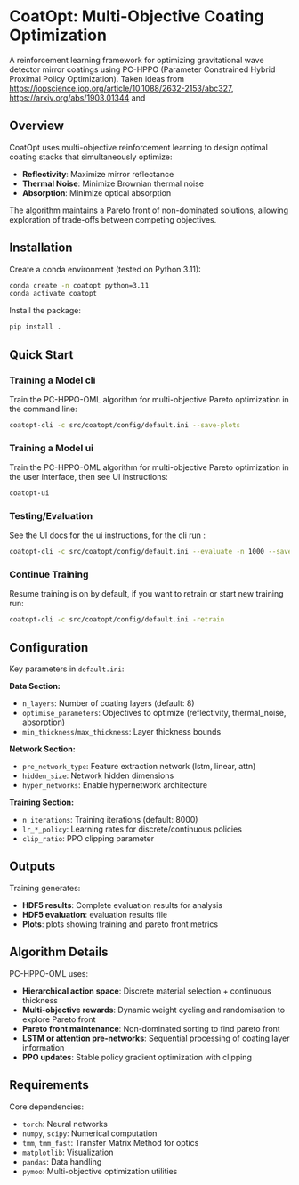 # CoatOpt: Multi-Objective Coating Optimization

A reinforcement learning framework for optimizing gravitational wave detector mirror coatings using PC-HPPO (Parameter Constrained Hybrid Proximal Policy Optimization).
Taken ideas from https://iopscience.iop.org/article/10.1088/2632-2153/abc327, https://arxiv.org/abs/1903.01344 and 
## Overview

CoatOpt uses multi-objective reinforcement learning to design optimal coating stacks that simultaneously optimize:
- **Reflectivity**: Maximize mirror reflectance
- **Thermal Noise**: Minimize Brownian thermal noise
- **Absorption**: Minimize optical absorption

The algorithm maintains a Pareto front of non-dominated solutions, allowing exploration of trade-offs between competing objectives.

## Installation

Create a conda environment (tested on Python 3.11):

```bash
conda create -n coatopt python=3.11
conda activate coatopt
```

Install the package:

```bash
pip install .
```

## Quick Start

### Training a Model cli

Train the PC-HPPO-OML algorithm for multi-objective Pareto optimization in the command line:

```bash
coatopt-cli -c src/coatopt/config/default.ini --save-plots
```

### Training a Model ui

Train the PC-HPPO-OML algorithm for multi-objective Pareto optimization in the user interface, then see UI instructions:

```bash
coatopt-ui 
```

### Testing/Evaluation

See the UI docs for the ui instructions, for the cli run :

```bash
coatopt-cli -c src/coatopt/config/default.ini --evaluate -n 1000 --save-plots
```

### Continue Training

Resume training is on by default, if you want to retrain or start new training run:

```bash
coatopt-cli -c src/coatopt/config/default.ini -retrain
```

## Configuration

Key parameters in `default.ini`:

**Data Section:**
- `n_layers`: Number of coating layers (default: 8)
- `optimise_parameters`: Objectives to optimize (reflectivity, thermal_noise, absorption)
- `min_thickness`/`max_thickness`: Layer thickness bounds

**Network Section:**
- `pre_network_type`: Feature extraction network (lstm, linear, attn)
- `hidden_size`: Network hidden dimensions
- `hyper_networks`: Enable hypernetwork architecture

**Training Section:**
- `n_iterations`: Training iterations (default: 8000)
- `lr_*_policy`: Learning rates for discrete/continuous policies
- `clip_ratio`: PPO clipping parameter

## Outputs

Training generates:
- **HDF5 results**: Complete evaluation results for analysis
- **HDF5 evaluation**: evaluation results file
- **Plots**: plots showing training and pareto front metrics

## Algorithm Details

PC-HPPO-OML uses:
- **Hierarchical action space**: Discrete material selection + continuous thickness
- **Multi-objective rewards**: Dynamic weight cycling and randomisation to explore Pareto front
- **Pareto front maintenance**: Non-dominated sorting to find pareto front
- **LSTM or attention pre-networks**: Sequential processing of coating layer information
- **PPO updates**: Stable policy gradient optimization with clipping

## Requirements

Core dependencies:
- `torch`: Neural networks
- `numpy`, `scipy`: Numerical computation  
- `tmm`, `tmm_fast`: Transfer Matrix Method for optics
- `matplotlib`: Visualization
- `pandas`: Data handling
- `pymoo`: Multi-objective optimization utilities
